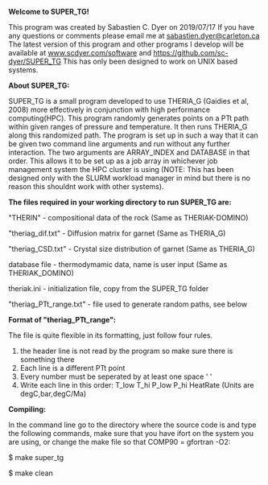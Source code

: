 **Welcome to SUPER_TG!**

This program was created by Sabastien C. Dyer on 2019/07/17
If you have any questions or comments please email me at sabastien.dyer@carleton.ca
The latest version of this program and other programs I develop will be available at www.scdyer.com/software and https://github.com/sc-dyer/SUPER_TG
This has only been designed to work on UNIX based systems.


**About SUPER_TG:**

SUPER_TG is a small program developed to use THERIA_G (Gaidies et al, 2008) more effectively in conjunction with high performance computing(HPC). This program randomly generates points on a PTt path within given ranges of pressure and temperature. It then runs THERIA_G along this randomized path. The program is set up in such a way that it can be given two command line arguments and run without any further interaction. The two arguments are ARRAY_INDEX and DATABASE in that order. This allows it to be set up as a job array in whichever job management system the HPC cluster is using (NOTE: This has been designed only with the SLURM workload manager in mind but there is no reason this shouldnt work with other systems).


**The files required in your working directory to run SUPER_TG are:**

"THERIN" - compositional data of the rock (Same as THERIAK-DOMINO)

"theriag_dif.txt" - Diffusion matrix for garnet (Same as THERIA_G)

"theriag_CSD.txt" - Crystal size distribution of garnet (Same as THERIA_G)

database file - thermodymamic data, name is user input (Same as THERIAK_DOMINO)

theriak.ini - initialization file, copy from the SUPER_TG folder

"theriag_PTt_range.txt" - file used to generate random paths, see below


**Format of "theriag_PTt_range":**

The file is quite flexible in its formatting, just follow four rules.
1. the header line is not read by the program so make sure there is something there
2. Each line is a different PTt point
3. Every number must be seperated by at least one space ' '
4. Write each line in this order: T_low T_hi P_low P_hi HeatRate (Units are degC,bar,degC/Ma)


**Compiling:**

In the command line go to the directory where the source code is and type the following commands, make sure that you have ifort on the system you are using, or change the make file so that COMP90 = gfortran -O2:

$ make super_tg

$ make clean


